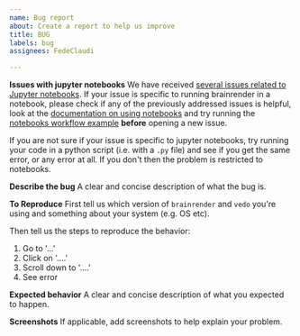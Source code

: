 ```yaml
---
name: Bug report
about: Create a report to help us improve
title: BUG
labels: bug
assignees: FedeClaudi

---
```

**Issues with jupyter notebooks**
We have received [several issues related to Jupyter notebooks](https://github.com/brainglobe/brainrender/issues?q=is%3Aissue+is%3Aopen+label%3A%22Jupyter+Notebooks%22).
If your issue is specific to running brainrender in a notebook, please check if any of the previously addressed issues is helpful, look at the [documentation on using notebooks](https://docs.brainrender.info/usage/using-notebooks) and try running the [notebooks workflow example](https://github.com/brainglobe/brainrender/blob/master/examples/notebook_workflow.ipynb) **before** opening a new issue. 

If you are not sure if your issue is specific to jupyter notebooks, try running your code in a python script (i.e. with a `.py` file) and see if you get the same error, or any error at all. If you don't then the problem is restricted to notebooks.


**Describe the bug**
A clear and concise description of what the bug is.

**To Reproduce**
First tell us which version of `brainrender` and `vedo` you're using and something about your system (e.g. OS etc). 

Then tell us the steps to reproduce the behavior:
1. Go to '...'
2. Click on '....'
3. Scroll down to '....'
4. See error

**Expected behavior**
A clear and concise description of what you expected to happen.

**Screenshots**
If applicable, add screenshots to help explain your problem.
